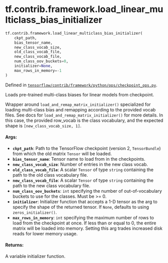 <div itemscope itemtype="http://developers.google.com/ReferenceObject">
<meta itemprop="name" content="tf.contrib.framework.load_linear_multiclass_bias_initializer" />
</div>

# tf.contrib.framework.load_linear_multiclass_bias_initializer

``` python
tf.contrib.framework.load_linear_multiclass_bias_initializer(
    ckpt_path,
    bias_tensor_name,
    new_class_vocab_size,
    old_class_vocab_file,
    new_class_vocab_file,
    num_class_oov_buckets=0,
    initializer=None,
    max_rows_in_memory=-1
)
```



Defined in [`tensorflow/contrib/framework/python/ops/checkpoint_ops.py`](https://www.tensorflow.org/code/tensorflow/contrib/framework/python/ops/checkpoint_ops.py).

Loads pre-trained multi-class biases for linear models from checkpoint.

Wrapper around `load_and_remap_matrix_initializer()` specialized for loading
multi-class bias and remapping according to the provided vocab files. See docs
for `load_and_remap_matrix_initializer()` for more details. In this case, the
provided row_vocab is the class vocabulary, and the expected shape is
`[new_class_vocab_size, 1]`.

#### Args:

* <b>`ckpt_path`</b>: Path to the TensorFlow checkpoint (version 2, `TensorBundle`)
    from which the old matrix `Tensor` will be loaded.
* <b>`bias_tensor_name`</b>: Tensor name to load from in the checkpoints.
* <b>`new_class_vocab_size`</b>: Number of entries in the new class vocab.
* <b>`old_class_vocab_file`</b>: A scalar `Tensor` of type `string` containing the
    path to the old class vocabulary file.
* <b>`new_class_vocab_file`</b>: A scalar `Tensor` of type `string` containing the
    path to the new class vocabulary file.
* <b>`num_class_oov_buckets`</b>: `int` specifying the number of out-of-vocabulary
    buckets to use for the classes. Must be >= 0.
* <b>`initializer`</b>: Initializer function that accepts a 1-D tensor as the arg to
    specify the shape of the returned tensor. If `None`, defaults to using
    `zeros_initializer()`.
* <b>`max_rows_in_memory`</b>: `int` specifying the maximum number of rows to load from
    the checkpoint at once. If less than or equal to 0, the entire matrix will
    be loaded into memory. Setting this arg trades increased disk reads for
    lower memory usage.


#### Returns:

A variable initializer function.